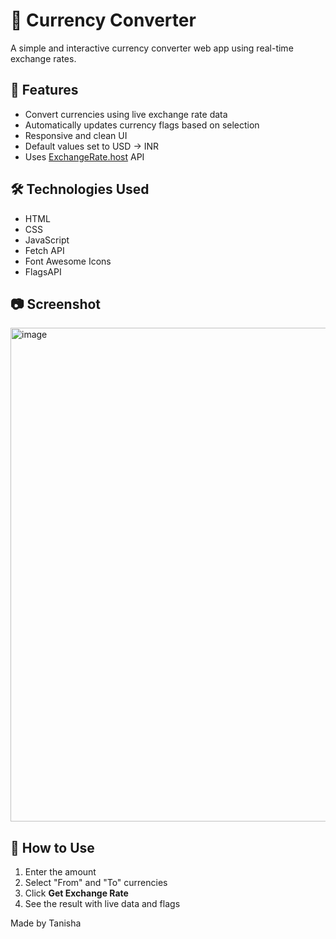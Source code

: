 # 💱 Currency Converter

A simple and interactive currency converter web app using real-time exchange rates.

## 🚀 Features

- Convert currencies using live exchange rate data
- Automatically updates currency flags based on selection
- Responsive and clean UI
- Default values set to USD → INR
- Uses [ExchangeRate.host](https://exchangerate.host) API

## 🛠️ Technologies Used

- HTML
- CSS
- JavaScript
- Fetch API
- Font Awesome Icons
- FlagsAPI

## 📷 Screenshot
<img width="1316" height="790" alt="image" src="https://github.com/user-attachments/assets/4edf6f4c-60e4-4ddb-8c4f-ec3be7e90296" />



## 🧩 How to Use

1. Enter the amount
2. Select "From" and "To" currencies
3. Click **Get Exchange Rate**
4. See the result with live data and flags


Made by Tanisha
